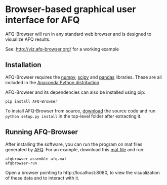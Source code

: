 # Browser-based graphical user interface for AFQ

AFQ-Browser will run in any standard web browser and is designed
to visualize AFQ results.

See: http://viz.afq-browser.org/ for a working example

## Installation

AFQ-Browser requires the [numpy](http://www.numpy.org/),
[scipy](http://scipy.org/scipylib/index.html) and
[pandas](http://pandas.pydata.org/) libraries. These are all included in the
[Anaconda Python distribution](https://docs.continuum.io/anaconda/)

AFQ-Browser and its dependencies can also be installed using pip:

    pip install AFQ-Browser


To install AFQ-Browser from source,
[download](https://github.com/yeatmanlab/AFQ-Browser/archive/master.zip) the
source code and run `python setup.py install` in the top-level folder after
extracting it.

## Running AFQ-Browser

After installing the software, you can run the program on mat files generated by
[AFQ](https://github.com/yeatmanlab/AFQ). For an example, download this
[mat file](XXX) and run:

    afqbrowser-assemble afq.mat
    afqbrowser-run

Open a browser pointing to http://localhost:8080, to view the visualization of
these data and to interact with it.
